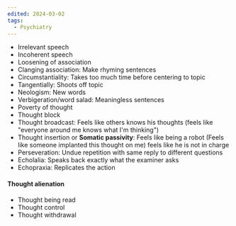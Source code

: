 ```yaml
---
edited: 2024-03-02
tags:
  - Psychiatry
---
```


- Irrelevant speech
- Incoherent speech
- Loosening of association
- Clanging association: Make rhyming sentences 
- Circumstantiality: Takes too much time before centering to topic
- Tangentially: Shoots off topic 
- Neologism: New words
- Verbigeration/word salad: Meaningless sentences
- Poverty of thought
- Thought block
- Thought broadcast: Feels like others knows his thoughts (feels like "everyone around me knows what I'm thinking")
- Thought insertion or **Somatic passivity**: Feels like being a robot (Feels like someone implanted this thought on me) feels like he is not in charge
- Perseveration: Undue repetition with same reply to different questions
- Echolalia: Speaks back exactly what the examiner asks
- Echopraxia: Replicates the action 

#### Thought alienation
- Thought being read
- Thought control
- Thought withdrawal